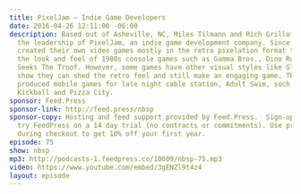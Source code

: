 ```yaml
---
title: PixelJam — Indie Game Developers
date: 2016-04-26 12:11:00 -06:00
description: Based out of Asheville, NC, Miles Tilmann and Rich Grillotti make up
  the leadership of PixelJam, an indie game development company. Since 2005, they’ve
  created their own video games mostly in the retro pixelation format that defined
  the look and feel of 1980s console games such as Gamma Bros., Dino Run, and PotatoMan
  Seeks The Troof. However, some games have other visual styles like Glorkian Warrior,
  show they can shed the retro feel and still make an engaging game. They’ve also
  produced mobile games for late night cable station, Adult Swim, such as Hipster
  Kickball and Pizza City.
sponsor: Feed.Press
sponsor-link: http://feed.press/nbsp
sponsor-copy: Hosting and feed support provided by Feed.Press.  Sign-up today and
  try FeedPress on a 14 day trial (no contracts or commitments). Use promo code *nbsp*
  during checkout to get 10% off your first year.
episode: 75
show: nbsp
mp3: http://podcasts-1.feedpress.co/10609/nbsp-75.mp3
video: https://www.youtube.com/embed/3gENZl9t4z4
layout: episode
---
```

